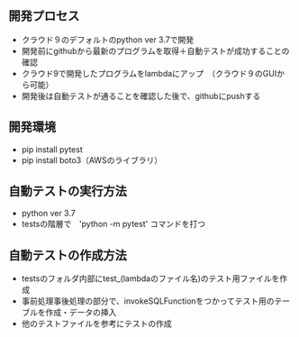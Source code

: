 ## 開発プロセス
- クラウド９のデフォルトのpython ver 3.7で開発
- 開発前にgithubから最新のプログラムを取得＋自動テストが成功することの確認
- クラウド9で開発したプログラムをlambdaにアップ　（クラウド９のGUIから可能）
- 開発後は自動テストが通ることを確認した後で、githubにpushする

## 開発環境
- pip install pytest
- pip install boto3（AWSのライブラリ）
  
## 自動テストの実行方法
- python ver 3.7
- testsの階層で　'python -m pytest' コマンドを打つ
  
## 自動テストの作成方法
- testsのフォルダ内部にtest_(lambdaのファイル名)のテスト用ファイルを作成
- 事前処理事後処理の部分で、invokeSQLFunctionをつかってテスト用のテーブルを作成・データの挿入
- 他のテストファイルを参考にテストの作成

  
